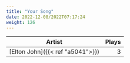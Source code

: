 ```yaml
---
title: "Your Song"
date: 2022-12-08/2022T07:17:24
weight: 126
---
```




 Artist | Plays 
----- | -----:
[Elton John]({{< ref "a5041">}}) | 3
